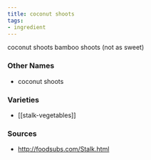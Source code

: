 ```yaml
---
title: coconut shoots
tags:
- ingredient
---
```

coconut shoots bamboo shoots (not as sweet)

### Other Names

* coconut shoots

### Varieties

* [[stalk-vegetables]]

### Sources
* http://foodsubs.com/Stalk.html
